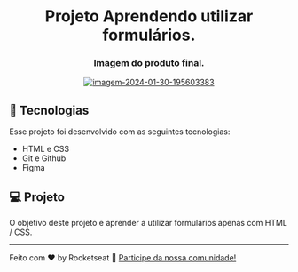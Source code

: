 <h1 align="center"> Projeto Aprendendo utilizar formulários. </h1>

<h3 align="center">
Imagem do produto final. <br/>
</h3>

<p align="center">
  <a href="https://ibb.co/pzC3wGy"><img src="https://i.ibb.co/r6nZ0Ts/Sem-t-tulo.png" alt="imagem-2024-01-30-195603383" border="0"></a>
</p>

## 🚀 Tecnologias

Esse projeto foi desenvolvido com as seguintes tecnologias:

- HTML e CSS
- Git e Github
- Figma

## 💻 Projeto

O objetivo deste projeto e aprender a utilizar formulários apenas com HTML / CSS.

---

Feito com ♥ by Rocketseat :wave: [Participe da nossa comunidade!](https://discord.gg/rocketseat)

